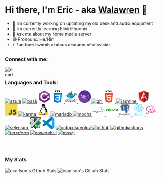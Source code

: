 # Hi there, I'm Eric - aka [Walawren](https://github.com/Walawren) 👋

- 🔭 I’m currently working on updating my old desk and audio equipment
- 🌱 I’m currently learning Elixir/Phoenix
- 💬 Ask me about my home media server
- 😄 Pronouns: He/Him
- ⚡ Fun fact: I watch copious amounts of television

### Connect with me:
[<img align="left" height="30" width="30" alt="ecarlson94 | LinkedIn" src="https://cdn.jsdelivr.net/npm/simple-icons@v3/icons/linkedin.svg" />][linkedin]

<br />

### Languages and Tools:
<p align="left">
  <a href="https://azure.microsoft.com/en-in/" target="_blank"> <img src="https://www.vectorlogo.zone/logos/microsoft_azure/microsoft_azure-icon.svg" alt="azure" width="40" height="40"/></a>
  <a href="https://www.gnu.org/software/bash/" target="_blank"> <img src="https://www.vectorlogo.zone/logos/gnu_bash/gnu_bash-icon.svg" alt="bash" width="40" height="40"/></a>
  <a href="https://www.w3schools.com/cs/" target="_blank"> <img src="https://raw.githubusercontent.com/devicons/devicon/master/icons/csharp/csharp-original.svg" alt="csharp" width="40" height="40"/></a>
  <a href="https://www.w3schools.com/css/" target="_blank"> <img src="https://raw.githubusercontent.com/devicons/devicon/master/icons/css3/css3-original-wordmark.svg" alt="css3" width="40" height="40"/> </a>
  <a href="https://www.docker.com/" target="_blank"> <img src="https://raw.githubusercontent.com/devicons/devicon/master/icons/docker/docker-original-wordmark.svg" alt="docker" width="40" height="40"/> </a>
  <a href="https://dotnet.microsoft.com/" target="_blank"> <img src="https://raw.githubusercontent.com/github/explore/93d8a67084f94b2a444e510199a6e7622e5b09a3/topics/dotnet/dotnet.png" alt="dotnet" width="40" height="40"/> </a>
  <a href="https://git-scm.com/" target="_blank"> <img src="https://www.vectorlogo.zone/logos/git-scm/git-scm-icon.svg" alt="git" width="40" height="40"/> </a>
  <a href="https://www.w3.org/html/" target="_blank"> <img src="https://raw.githubusercontent.com/devicons/devicon/master/icons/html5/html5-original-wordmark.svg" alt="html5" width="40" height="40"/> </a>
  <a href="https://jasmine.github.io/" target="_blank"> <img src="https://www.vectorlogo.zone/logos/jasmine/jasmine-icon.svg" alt="jasmine" width="40" height="40"/> </a>
  <a href="https://angular.io" target="_blank"> <img src="https://raw.githubusercontent.com/devicons/devicon/master/icons/angularjs/angularjs-original.svg" alt="angularjs" width="40" height="40"/></a>
  <a href="https://developer.mozilla.org/en-US/docs/Web/JavaScript" target="_blank"> <img src="https://raw.githubusercontent.com/devicons/devicon/master/icons/javascript/javascript-original.svg" alt="javascript" width="40" height="40"/> </a>
  <a href="https://karma-runner.github.io/latest/index.html" target="_blank"> <img src="https://raw.githubusercontent.com/detain/svg-logos/780f25886640cef088af994181646db2f6b1a3f8/svg/karma.svg" alt="karma" width="40" height="40"/> </a>
  <a href="https://www.linux.org/" target="_blank"> <img src="https://raw.githubusercontent.com/devicons/devicon/master/icons/linux/linux-original.svg" alt="linux" width="40" height="40"/> </a>
  <a href="https://mariadb.org/" target="_blank"> <img src="https://www.vectorlogo.zone/logos/mariadb/mariadb-icon.svg" alt="mariadb" width="40" height="40"/> </a>
  <a href="https://mochajs.org" target="_blank"> <img src="https://www.vectorlogo.zone/logos/mochajs/mochajs-icon.svg" alt="mocha" width="40" height="40"/> </a>
  <a href="https://www.mysql.com/" target="_blank"> <img src="https://raw.githubusercontent.com/devicons/devicon/master/icons/mysql/mysql-original-wordmark.svg" alt="mysql" width="40" height="40"/> </a>
  <a href="https://www.nginx.com" target="_blank"> <img src="https://raw.githubusercontent.com/devicons/devicon/master/icons/nginx/nginx-original.svg" alt="nginx" width="40" height="40"/> </a>
  <a href="https://www.postgresql.org" target="_blank"> <img src="https://raw.githubusercontent.com/devicons/devicon/master/icons/postgresql/postgresql-original-wordmark.svg" alt="postgresql" width="40" height="40"/> </a>
  <a href="https://reactjs.org/" target="_blank"> <img src="https://raw.githubusercontent.com/devicons/devicon/master/icons/react/react-original-wordmark.svg" alt="react" width="40" height="40"/> </a>
  <a href="https://sass-lang.com" target="_blank"> <img src="https://raw.githubusercontent.com/devicons/devicon/master/icons/sass/sass-original.svg" alt="sass" width="40" height="40"/> </a>
  <a href="https://www.selenium.dev" target="_blank"> <img src="https://raw.githubusercontent.com/detain/svg-logos/780f25886640cef088af994181646db2f6b1a3f8/svg/selenium-logo.svg" alt="selenium" width="40" height="40"/> </a>
  <a href="https://neovim.io/" target="_blank"><img height="40" width="40" alt="vim" src="https://raw.githubusercontent.com/github/explore/80688e429a7d4ef2fca1e82350fe8e3517d3494d/topics/vim/vim.png" /></a>
  <a href="https://code.visualstudio.com" target="_blank"><img height="40" width="40" alt="vscode" src="https://raw.githubusercontent.com/github/explore/80688e429a7d4ef2fca1e82350fe8e3517d3494d/topics/visual-studio-code/visual-studio-code.png" /></a>
  <a href="https://https://octopus.com" target="_blank"><img height="40" width="40" alt="octopusdeploy" src="https://cdn.jsdelivr.net/npm/simple-icons@v3/icons/octopusdeploy.svg" /></a>
  <a href="https://github.com" target="_blank"><img height="40" width="40" alt="github" src="https://cdn.jsdelivr.net/npm/simple-icons@v3/icons/github.svg" /></a>
  <a href="https://github.com/features/actions" target="_blank"><img height="40" width="40" alt="githubactions" src="https://cdn.jsdelivr.net/npm/simple-icons@v3/icons/githubactions.svg" /></a>
  <a href="https://www.terraform.io" target="_blank"><img height="40" width="40" alt="terraform" src="https://cdn.jsdelivr.net/npm/simple-icons@v3/icons/terraform.svg" /></a>
  <a href="https://docs.microsoft.com/en-us/powershell" target="_blank"><img height="40" width="40" alt="powershell" src="https://cdn.jsdelivr.net/npm/simple-icons@v3/icons/powershell.svg" /></a>
  <a href="https://www.microsoft.com/en-us/sql-server" target="_blank"><img height="40" width="40" alt="mssql" src="https://cdn.jsdelivr.net/npm/simple-icons@v3/icons/microsoftsqlserver.svg" /></a>
</p>


[linkedin]: https://www.linkedin.com/in/michael-carlson-41899588

<br />
<br />

### My Stats
<div>
  <img alt="ecarlson's Github Stats" src="https://github-readme-stats.ecarlson94.vercel.app/api?username=ecarlson94&show_icons=true&hide_border=true&theme=dark&hide_title=true&hide_rank=true" />
  <img alt="ecarlson's Github Stats" src="https://github-readme-stats.ecarlson94.vercel.app/api/top-langs/?username=ecarlson94&layout=compact&theme=dark&hide_border=true&hide_title=true" />
</div>
<!--
### Pinned Repositories
<div class="pinned-repos">
  <a href="https://github.com/ecarlson94/dotfiles">
    <img align="center" src="https://github-readme-stats.ecarlson94.vercel.app/api/pin/?username=ecarlson94&repo=dotfiles&theme=dark&hide_border=true" />
  </a>
  <a href="https://github.com/ecarlson94/chromecast-backgrounds">
    <img align="center" src="https://github-readme-stats.ecarlson94.vercel.app/api/pin/?username=ecarlson94&repo=chromecast-backgrounds&theme=dark&hide_border=true" />
  </a>
</div>
-->

